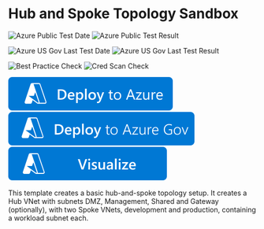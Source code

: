 # Hub and Spoke Topology Sandbox

![Azure Public Test Date](https://azurequickstartsservice.blob.core.windows.net/badges/101-hub-and-spoke-sandbox/PublicLastTestDate.svg)
![Azure Public Test Result](https://azurequickstartsservice.blob.core.windows.net/badges/101-hub-and-spoke-sandbox/PublicDeployment.svg)

![Azure US Gov Last Test Date](https://azurequickstartsservice.blob.core.windows.net/badges/101-hub-and-spoke-sandbox/FairfaxLastTestDate.svg)
![Azure US Gov Last Test Result](https://azurequickstartsservice.blob.core.windows.net/badges/101-hub-and-spoke-sandbox/FairfaxDeployment.svg)

![Best Practice Check](https://azurequickstartsservice.blob.core.windows.net/badges/101-hub-and-spoke-sandbox/BestPracticeResult.svg)
![Cred Scan Check](https://azurequickstartsservice.blob.core.windows.net/badges/101-hub-and-spoke-sandbox/CredScanResult.svg)

[![Deploy To Azure](https://raw.githubusercontent.com/Azure/azure-quickstart-templates/master/1-CONTRIBUTION-GUIDE/images/deploytoazure.svg?sanitize=true)](https://portal.azure.com/#create/Microsoft.Template/uri/https%3A%2F%2Fraw.githubusercontent.com%2FAzure%2Fazure-quickstart-templates%2Fmaster%2F101-hub-and-spoke-sandbox%2Fazuredeploy.json)
[![Deploy To Azure US Gov](https://raw.githubusercontent.com/Azure/azure-quickstart-templates/master/1-CONTRIBUTION-GUIDE/images/deploytoazuregov.svg?sanitize=true)](https://portal.azure.us/#create/Microsoft.Template/uri/https%3A%2F%2Fraw.githubusercontent.com%2FAzure%2Fazure-quickstart-templates%2Fmaster%2F101-hub-and-spoke-sandbox%2Fazuredeploy.json)
[![Visualize](https://raw.githubusercontent.com/Azure/azure-quickstart-templates/master/1-CONTRIBUTION-GUIDE/images/visualizebutton.svg?sanitize=true)](http://armviz.io/#/?load=https%3A%2F%2Fraw.githubusercontent.com%2FAzure%2Fazure-quickstart-templates%2Fmaster%2F101-hub-and-spoke-sandbox%2Fazuredeploy.json)

This template creates a basic hub-and-spoke topology setup. It creates a Hub VNet with subnets DMZ, Management, Shared and Gateway (optionally), with two Spoke VNets, development and production, containing a workload subnet each.
